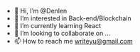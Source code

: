 - 👋 Hi, I’m @Denlen
- 👀 I’m interested in Back-end/Blockchain
- 🌱 I’m currently learning React
- 💞️ I’m looking to collaborate on ...
- 📫 How to reach me writeyu@gmail.com

<!---
Denlen/Denlen is a ✨ special ✨ repository because its `README.md` (this file) appears on your GitHub profile.
You can click the Preview link to take a look at your changes.
--->
